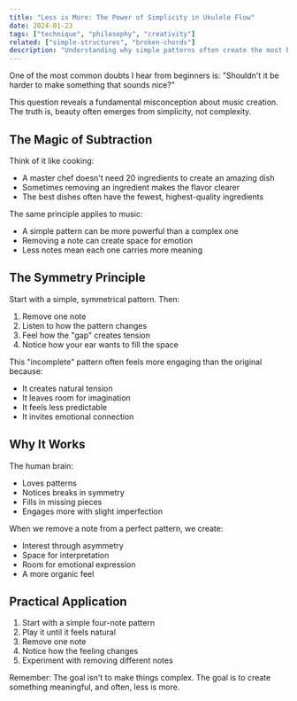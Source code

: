 ```yaml
---
title: "Less is More: The Power of Simplicity in Ukulele Flow"
date: 2024-01-23
tags: ["technique", "philosophy", "creativity"]
related: ["simple-structures", "broken-chords"]
description: "Understanding why simple patterns often create the most beautiful music"
---
```


One of the most common doubts I hear from beginners is: "Shouldn't it be harder to make something that sounds nice?"

This question reveals a fundamental misconception about music creation. The truth is, beauty often emerges from simplicity, not complexity.

## The Magic of Subtraction

Think of it like cooking:
- A master chef doesn't need 20 ingredients to create an amazing dish
- Sometimes removing an ingredient makes the flavor clearer
- The best dishes often have the fewest, highest-quality ingredients

The same principle applies to music:
- A simple pattern can be more powerful than a complex one
- Removing a note can create space for emotion
- Less notes mean each one carries more meaning

## The Symmetry Principle

Start with a simple, symmetrical pattern. Then:
1. Remove one note
2. Listen to how the pattern changes
3. Feel how the "gap" creates tension
4. Notice how your ear wants to fill the space

This "incomplete" pattern often feels more engaging than the original because:
- It creates natural tension
- It leaves room for imagination
- It feels less predictable
- It invites emotional connection

## Why It Works

The human brain:
- Loves patterns
- Notices breaks in symmetry
- Fills in missing pieces
- Engages more with slight imperfection

When we remove a note from a perfect pattern, we create:
- Interest through asymmetry
- Space for interpretation
- Room for emotional expression
- A more organic feel

## Practical Application

1. Start with a simple four-note pattern
2. Play it until it feels natural
3. Remove one note
4. Notice how the feeling changes
5. Experiment with removing different notes

Remember: The goal isn't to make things complex. The goal is to create something meaningful, and often, less is more.